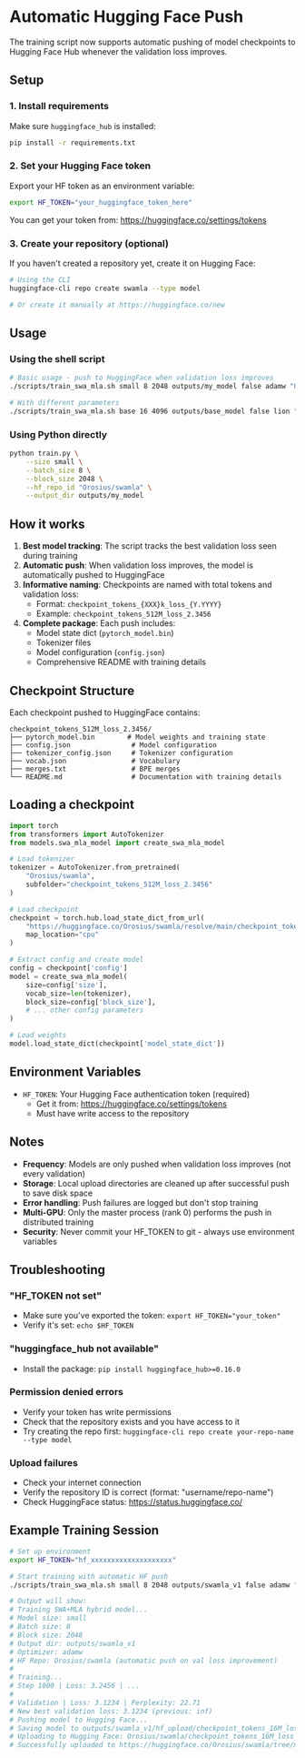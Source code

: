 # Automatic Hugging Face Push

The training script now supports automatic pushing of model checkpoints to Hugging Face Hub whenever the validation loss improves.

## Setup

### 1. Install requirements
Make sure `huggingface_hub` is installed:
```bash
pip install -r requirements.txt
```

### 2. Set your Hugging Face token
Export your HF token as an environment variable:
```bash
export HF_TOKEN="your_huggingface_token_here"
```

You can get your token from: https://huggingface.co/settings/tokens

### 3. Create your repository (optional)
If you haven't created a repository yet, create it on Hugging Face:
```bash
# Using the CLI
huggingface-cli repo create swamla --type model

# Or create it manually at https://huggingface.co/new
```

## Usage

### Using the shell script
```bash
# Basic usage - push to HuggingFace when validation loss improves
./scripts/train_swa_mla.sh small 8 2048 outputs/my_model false adamw "Orosius/swamla"

# With different parameters
./scripts/train_swa_mla.sh base 16 4096 outputs/base_model false lion "YourUsername/your-repo"
```

### Using Python directly
```bash
python train.py \
    --size small \
    --batch_size 8 \
    --block_size 2048 \
    --hf_repo_id "Orosius/swamla" \
    --output_dir outputs/my_model
```

## How it works

1. **Best model tracking**: The script tracks the best validation loss seen during training
2. **Automatic push**: When validation loss improves, the model is automatically pushed to HuggingFace
3. **Informative naming**: Checkpoints are named with total tokens and validation loss:
   - Format: `checkpoint_tokens_{XXX}k_loss_{Y.YYYY}`
   - Example: `checkpoint_tokens_512M_loss_2.3456`
4. **Complete package**: Each push includes:
   - Model state dict (`pytorch_model.bin`)
   - Tokenizer files
   - Model configuration (`config.json`)
   - Comprehensive README with training details

## Checkpoint Structure

Each checkpoint pushed to HuggingFace contains:

```
checkpoint_tokens_512M_loss_2.3456/
├── pytorch_model.bin        # Model weights and training state
├── config.json               # Model configuration
├── tokenizer_config.json     # Tokenizer configuration
├── vocab.json                # Vocabulary
├── merges.txt                # BPE merges
└── README.md                 # Documentation with training details
```

## Loading a checkpoint

```python
import torch
from transformers import AutoTokenizer
from models.swa_mla_model import create_swa_mla_model

# Load tokenizer
tokenizer = AutoTokenizer.from_pretrained(
    "Orosius/swamla",
    subfolder="checkpoint_tokens_512M_loss_2.3456"
)

# Load checkpoint
checkpoint = torch.hub.load_state_dict_from_url(
    "https://huggingface.co/Orosius/swamla/resolve/main/checkpoint_tokens_512M_loss_2.3456/pytorch_model.bin",
    map_location="cpu"
)

# Extract config and create model
config = checkpoint['config']
model = create_swa_mla_model(
    size=config['size'],
    vocab_size=len(tokenizer),
    block_size=config['block_size'],
    # ... other config parameters
)

# Load weights
model.load_state_dict(checkpoint['model_state_dict'])
```

## Environment Variables

- `HF_TOKEN`: Your Hugging Face authentication token (required)
  - Get it from: https://huggingface.co/settings/tokens
  - Must have write access to the repository

## Notes

- **Frequency**: Models are only pushed when validation loss improves (not every validation)
- **Storage**: Local upload directories are cleaned up after successful push to save disk space
- **Error handling**: Push failures are logged but don't stop training
- **Multi-GPU**: Only the master process (rank 0) performs the push in distributed training
- **Security**: Never commit your HF_TOKEN to git - always use environment variables

## Troubleshooting

### "HF_TOKEN not set"
- Make sure you've exported the token: `export HF_TOKEN="your_token"`
- Verify it's set: `echo $HF_TOKEN`

### "huggingface_hub not available"
- Install the package: `pip install huggingface_hub>=0.16.0`

### Permission denied errors
- Verify your token has write permissions
- Check that the repository exists and you have access to it
- Try creating the repo first: `huggingface-cli repo create your-repo-name --type model`

### Upload failures
- Check your internet connection
- Verify the repository ID is correct (format: "username/repo-name")
- Check HuggingFace status: https://status.huggingface.co/

## Example Training Session

```bash
# Set up environment
export HF_TOKEN="hf_xxxxxxxxxxxxxxxxxxxx"

# Start training with automatic HF push
./scripts/train_swa_mla.sh small 8 2048 outputs/swamla_v1 false adamw "Orosius/swamla"

# Output will show:
# Training SWA+MLA hybrid model...
# Model size: small
# Batch size: 8
# Block size: 2048
# Output dir: outputs/swamla_v1
# Optimizer: adamw
# HF Repo: Orosius/swamla (automatic push on val loss improvement)
#
# Training...
# Step 1000 | Loss: 3.2456 | ...
#
# Validation | Loss: 3.1234 | Perplexity: 22.71
# New best validation loss: 3.1234 (previous: inf)
# Pushing model to Hugging Face...
# Saving model to outputs/swamla_v1/hf_upload/checkpoint_tokens_16M_loss_3.1234...
# Uploading to Hugging Face: Orosius/swamla/checkpoint_tokens_16M_loss_3.1234...
# Successfully uploaded to https://huggingface.co/Orosius/swamla/tree/main/checkpoint_tokens_16M_loss_3.1234
```
